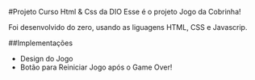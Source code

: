 #Projeto Curso Html & Css da DIO
Esse é o projeto Jogo da Cobrinha!

Foi desenvolvido do zero, usando as liguagens HTML, CSS e Javascrip.

##Implementações

* Design do Jogo
* Botão para Reiniciar Jogo após o Game Over!

